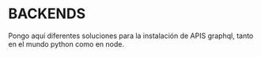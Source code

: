 # BACKENDS

Pongo aquí diferentes soluciones para la instalación de APIS graphql, tanto en el mundo python como en node. 
